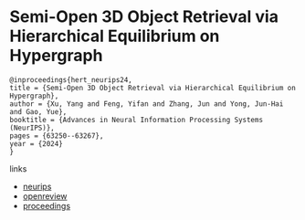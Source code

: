 # Semi-Open 3D Object Retrieval via Hierarchical Equilibrium on Hypergraph

```
@inproceedings{hert_neurips24,
title = {Semi-Open 3D Object Retrieval via Hierarchical Equilibrium on Hypergraph},
author = {Xu, Yang and Feng, Yifan and Zhang, Jun and Yong, Jun-Hai and Gao, Yue},
booktitle = {Advances in Neural Information Processing Systems (NeurIPS)},
pages = {63250--63267},
year = {2024}
}
```

links
- [neurips](https://nips.cc/Conferences/2024/Schedule?showEvent=96281)
- [openreview](https://openreview.net/forum?id=A3jHvChR8K)
- [proceedings](https://papers.nips.cc//paper_files/paper/2024/hash/73a2e3284e26730555101a2fb4bbc54e-Abstract-Conference.html)
